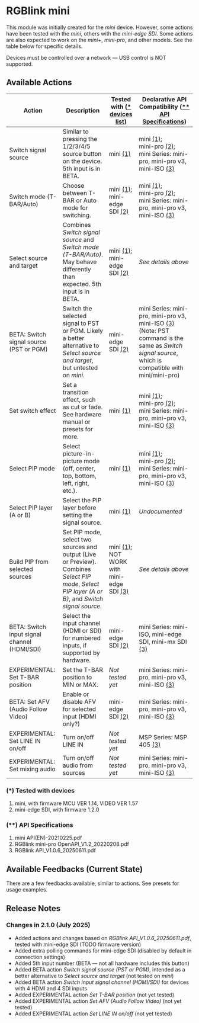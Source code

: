 # RGBlink mini

This module was initially created for the _mini_ device. However, some actions have been tested with the _mini_, others with the _mini-edge SDI_. Some actions are also expected to work on the _mini+_, _mini-pro_, and other models. See the table below for specific details.

Devices must be controlled over a network — USB control is NOT supported.

## **Available Actions**

| Action | Description | Tested with ([* devices list](#tested-with))| Declarative API Compatibility ([** API Specifications](#api-list)) |
|--------|-------------|--------------------------|----------------------------------|
| Switch signal source | Similar to pressing the 1/2/3/4/5 source button on the device. 5th input is in BETA. | mini [(1)](#device-1) | mini [(1)](#api-mini);<br/>mini-pro [(2)](#api-mini-pro);<br/>mini Series: mini-pro, mini-pro v3, mini-ISO [(3)](#api-v106) |
| Switch mode (T-BAR/Auto) | Choose between T-BAR or Auto mode for switching. | mini [(1)](#device-1);<br/>mini-edge SDI [(2)](#device-2) | mini [(1)](#api-mini);<br/>mini-pro [(2)](#api-mini-pro);<br/>mini Series: mini-pro, mini-pro v3, mini-ISO [(3)](#api-v106) |
| Select source and target | Combines _Switch signal source_ and _Switch mode (T-BAR/Auto)_. May behave differently than expected. 5th input is in BETA. | mini [(1)](#device-1);<br/>mini-edge SDI [(2)](#device-2) | _See details above_ |
| BETA: Switch signal source (PST or PGM) | Switch the selected signal to PST or PGM. Likely a better alternative to _Select source and target_, but untested on _mini_. | mini-edge SDI [(2)](#device-2) | mini Series: mini-pro, mini-pro v3, mini-ISO [(3)](#api-v106) (Note: PST command is the same as _Switch signal source_, which is compatible with mini/mini-pro) |
| Set switch effect | Set a transition effect, such as cut or fade. See hardware manual or presets for more. | mini [(1)](#device-1) | mini [(1)](#api-mini);<br/>mini-pro [(2)](#api-mini-pro);<br/>mini Series: mini-pro, mini-pro v3, mini-ISO [(3)](#api-v106) |
| Select PIP mode | Select picture-in-picture mode (off, center, top, bottom, left, right, etc.). | mini [(1)](#device-1) | mini [(1)](#api-mini);<br/>mini-pro [(2)](#api-mini-pro);<br/>mini Series: mini-pro, mini-pro v3, mini-ISO [(3)](#api-v106) |
| Select PIP layer (A or B) | Select the PIP layer before setting the signal source. | mini [(1)](#device-1) | _Undocumented_ |
| Build PIP from selected sources | Set PIP mode, select two sources and output (Live or Preview). Combines _Select PIP mode_, _Select PIP layer (A or B)_, and _Switch signal source_. | mini [(1)](#device-1);<br/>NOT WORK with mini-edge SDI [(3)](#api-v106) | _See details above_ |
| BETA: Switch input signal channel (HDMI/SDI) | Select the input channel (HDMI or SDI) for numbered inputs, if supported by hardware. | mini-edge SDI [(2)](#device-2) | mini Series: mini-ISO, mini-edge SDI, mini-mx SDI [(3)](#api-v106) |
| EXPERIMENTAL: Set T-BAR position | Set the T-BAR position to MIN or MAX. | _Not tested yet_ | mini Series: mini-pro, mini-pro v3, mini-ISO [(3)](#api-v106) |
| BETA: Set AFV (Audio Follow Video) | Enable or disable AFV for selected input (HDMI only?) | mini-edge SDI [(2)](#device-2) | mini Series: mini-pro, mini-pro v3, mini-ISO [(3)](#api-v106) |
| EXPERIMENTAL:  Set LINE IN on/off | Turn on/off LINE IN | _Not tested yet_ | MSP Series: MSP 405 [(3)](#api-v106) |
| EXPERIMENTAL: Set mixing audio | Turn on/off audio from sources |  _Not tested yet_ | mini Series: mini-pro, mini-pro v3, mini-ISO [(3)](#api-v106) |

### <a name="tested-with"></a>(*) Tested with devices

1. <a name="device-1"></a> mini, with firmware MCU VER 1.14, VIDEO VER 1.57  
2. <a name="device-2"></a> mini-edge SDI, with firmware 1.2.0

### <a name="api-list"></a>(**) API Specifications

1. <a name="api-mini"></a> mini API(EN)-20210225.pdf  
2. <a name="api-mini-pro"></a> RGBlink mini-pro OpenAPI_V1.2_20220208.pdf  
3. <a name="api-v106"></a> RGBlink API_V1.0.6_20250611.pdf

## **Available Feedbacks (Current State)**

There are a few feedbacks available, similar to actions. See presets for usage examples.

## **Release Notes**

### Changes in 2.1.0 (July 2025)

- Added actions and changes based on _RGBlink API_V1.0.6_20250611.pdf_, tested with mini-edge SDI (TODO firmware version)
- Added extra polling commands for mini-edge SDI (disabled by default in connection settings)
- Added 5th input number (BETA — not all hardware includes this button)
- Added BETA action _Switch signal source (PST or PGM)_, intended as a better alternative to _Select source and target_ (not tested on _mini_)
- Added BETA action _Switch input signal channel (HDMI/SDI)_ for devices with 4 HDMI and 4 SDI inputs
- Added EXPERIMENTAL action _Set T-BAR position_ (not yet tested)
- Added EXPERIMENTAL action _Set AFV (Audio Follow Video)_ (not yet tested)
- Added EXPERIMENTAL action _Set LINE IN on/off_ (not yet tested)
